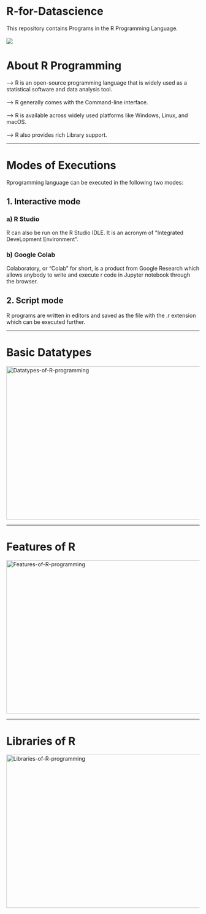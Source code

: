 # R-for-Datascience
This repository contains Programs in the R Programming Language.<br><br>
<img src="https://github.com/madhurimarawat/R-for-Datascience/assets/105432776/700e39ba-791c-4a2b-9d6b-e74bdbd3d1f7">

# About R Programming

--> R is an open-source programming language that is widely used as a statistical software and data analysis tool.<br><br>
--> R generally comes with the Command-line interface.<br><br>
--> R is available across widely used platforms like Windows, Linux, and macOS.<br><br>
--> R also provides rich Library support.<br>

---

<h1>Modes of Executions</h1>
Rprogramming language can be executed in the following two modes:
<h2>1. Interactive mode</h2>
<h3>a) R Studio</h3>
R can also be run on the R Studio IDLE. It is an acronym of "Integrated DeveLopment Environment".<br>
<h3>b) Google Colab</h3>
Colaboratory, or “Colab” for short, is a product from Google Research which allows anybody to write and execute r code in Jupyter notebook through the browser.<br>
<h2>2. Script mode</h2>
R programs are written in editors and saved as the file with the .r extension which can be executed further. <br>

---

# Basic Datatypes
 <img src="https://cdn.educba.com/academy/wp-content/uploads/2019/11/r-data-types.png" height=400 width=680 title="Datatypes-of-R-programming" alt="Datatypes-of-R-programming">

 ---

# Features of R
<img src="https://github.com/madhurimarawat/R-for-Datascience/assets/105432776/f9942f22-3f51-42fc-ad5a-5be86e60e4f4" height=400 width=680 title="Features-of-R-programming" alt="Features-of-R-programming">
 

---
# Libraries of R

<img src="https://github.com/madhurimarawat/R-for-Datascience/assets/105432776/3ed5f9fc-b8ad-4c17-a730-f4ef59e5a303" height=400 width=680 title="Libraries-of-R-programming" alt="Libraries-of-R-programming">
